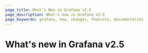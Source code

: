 ```yaml
---
page_title: What's New in Grafana v2.5
page_description: What's new in Grafana v2.5
page_keywords: grafana, new, changes, features, documentation
---
```


# What's new in Grafana v2.5


